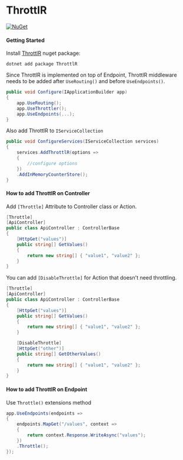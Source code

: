 # ThrottlR

[![NuGet](https://img.shields.io/nuget/vpre/ThrottlR.svg)](https://www.nuget.org/packages/ThrottlR)

#### Getting Started

Install [ThrottlR](https://www.nuget.org/packages/ThrottlR) nuget package:

```
dotnet add package ThrottlR
```

Since ThrottlR is implemented on top of Endpoint, ThrottlR middleware needs to be added after `UseRouting()` and before `UseEndpoints()`.

```csharp
public void Configure(IApplicationBuilder app)
{
    app.UseRouting();
    app.UseThrottler();
    app.UseEndpoints(...);
}
```

Also add ThrottlR to `IServiceCollection`

```csharp
public void ConfigureServices(IServiceCollection services)
{
    services.AddThrottlR(options =>
    {
        //configure options
    })
    .AddInMemoryCounterStore();
}
```

#### How to add ThrottlR on Controller
Add `[Throttle]` Attribute to Controller class or Action.

```csharp
[Throttle]
[ApiController]
public class ApiController : ControllerBase
{
    [HttpGet("values")]
    public string[] GetValues()
    {
        return new string[] { "value1", "value2" };
    }
}
```

You can add `[DisableThrottle]` for Action that doesn't need throttling.

```csharp
[Throttle]
[ApiController]
public class ApiController : ControllerBase
{
    [HttpGet("values")]
    public string[] GetValues()
    {
        return new string[] { "value1", "value2" };
    }

    [DisableThrottle]
    [HttpGet("other")]
    public string[] GetOtherValues()
    {
        return new string[] { "value1", "value2" };
    }
}
```

#### How to add ThrottlR on Endpoint

Use `Throttle()` extensions method

```csharp
app.UseEndpoints(endpoints =>
{
    endpoints.MapGet("/values", context =>
    {
        return context.Response.WriteAsync("values");
    })
    .Throttle();
});
```
